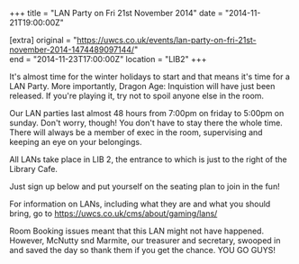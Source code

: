 +++
title = "LAN Party on Fri 21st November 2014"
date = "2014-11-21T19:00:00Z"

[extra]
original = "https://uwcs.co.uk/events/lan-party-on-fri-21st-november-2014-1474489097144/"    
end = "2014-11-23T17:00:00Z"
location = "LIB2"
+++

It's almost time for the winter holidays to start and that means it's time for a LAN Party. More importantly, Dragon Age: Inquistion will have just been released. If you're playing it, try not to spoil anyone else in the room.

Our LAN parties last almost 48 hours from 7:00pm on friday to 5:00pm on sunday. Don't worry, though\! You don't have to stay there the whole time. There will always be a member of exec in the room, supervising and keeping an eye on your belongings.

All LANs take place in LIB 2, the entrance to which is just to the right of the Library Cafe.

Just sign up below and put yourself on the seating plan to join in the fun\!

For information on LANs, including what they are and what you should bring, go to https://uwcs.co.uk/cms/about/gaming/lans/

Room Booking issues meant that this LAN might not have happened. However, McNutty snd Marmite, our treasurer and secretary, swooped in and saved the day so thank them if you get the chance. YOU GO GUYS\!

